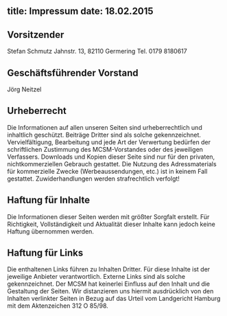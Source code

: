 title: Impressum
date: 18.02.2015
---

## Vorsitzender
Stefan Schmutz
Jahnstr. 13, 
82110 Germering 
Tel. 0179 8180617

## Gesch&auml;ftsf&uuml;hrender Vorstand
Jörg Neitzel

## Urheberrecht
Die Informationen auf allen unseren Seiten sind urheberrechtlich und inhaltlich gesch&uuml;tzt. Beitr&auml;ge Dritter sind als solche gekennzeichnet.  Vervielf&auml;ltigung, Bearbeitung und jede Art der Verwertung bed&uuml;rfen der schriftlichen Zustimmung des MCSM-Vorstandes oder des jeweiligen Verfassers.  Downloads und Kopien dieser Seite sind nur f&uuml;r den privaten, nichtkommerziellen Gebrauch gestattet.  Die Nutzung des Adressmaterials f&uuml;r kommerzielle Zwecke (Werbeaussendungen, etc.) ist in keinem Fall gestattet. Zuwiderhandlungen werden strafrechtlich verfolgt!

## Haftung f&uuml;r Inhalte
Die Informationen dieser Seiten werden mit größter Sorgfalt erstellt. F&uuml;r Richtigkeit, Vollst&auml;ndigkeit und Aktualit&auml;t dieser Inhalte kann jedoch keine Haftung &uuml;bernommen werden.

## Haftung f&uuml;r Links
Die enthaltenen Links f&uuml;hren zu Inhalten Dritter. F&uuml;r diese Inhalte ist der jeweilige Anbieter verantwortlich. Externe Links sind als solche gekennzeichnet. Der MCSM hat keinerlei Einfluss auf den Inhalt und die Gestaltung der Seiten. Wir distanzieren uns hiermit ausdr&uuml;cklich von den Inhalten verlinkter Seiten in Bezug auf das Urteil vom Landgericht Hamburg mit dem Aktenzeichen 312 O 85/98.


